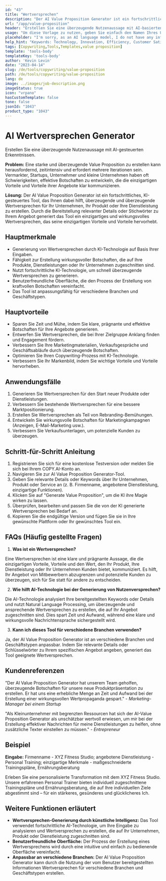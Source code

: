 ```yaml
---
id: "43"
title: "Wertversprechen"
description: "Der AI Value Proposition Generator ist ein fortschrittliches Tool, das künstliche Intelligenz nutzt, um überzeugende und überzeugende Wertversprechen für Ihr Unternehmen, Ihr Produkt oder Ihre Dienstleistung zu erstellen. Es hilft Ihnen, Zeit und Mühe zu sparen, indem es klare, prägnante und effektive Nachrichten generiert, die die einzigartigen Vorteile und Vorteile dessen hervorheben, was Sie anbieten."
url: "/app/value-proposition"
header: "Erstellen Sie eine überzeugende Nutzenaussage mit AI-basierten Erkenntnissen."
usage: "Um diese Vorlage zu nutzen, geben Sie einfach den Namen Ihres Unternehmens, Produkts oder Dienstes, Schlüsselwörter oder Hauptmerkmale ein. Dieses Tool generiert dann basierend auf Ihren Eingaben einen einzigartigen und effektiven Wertvorschlag."
placeholder: "I'm sorry, as an AI language model, I do not have any information about your business, product, or service. Can you please provide me with more details?"
help_hint: "Keywords: Technology, Innovation, Efficiency, Customer Satisfaction."
tags: [Copywriting,Tools,Templates,value proposition]
template: 'tools-body'
templateKey: 'tools-body'
author: 'Kevin Levin'
date: "2023-04-14"
slug: /de/tools/copywriting/value-proposition
path: /de/tools/copywriting/value-proposition
lang: de
image: ../images/job-description.png
imageStatus: true
icon: "vrpano"
hasCustomTemplate: false
tone: false
jsonId: "1043"
product_type: "1043"
---
```

# AI Wertversprechen Generator

Erstellen Sie eine überzeugende Nutzenaussage mit AI-gesteuerten Erkenntnissen.

**Problem:** Eine starke und überzeugende Value Proposition zu erstellen kann herausfordernd, zeitintensiv und erfordert mehrere Iterationen sein. Vermarkter, Startups, Unternehmer und kleine Unternehmen haben oft Schwierigkeiten, effektive Botschaften zu entwickeln, die die einzigartigen Vorteile und Vorteile ihrer Angebote klar kommunizieren.

**Lösung:** Der AI Value Proposition Generator ist ein fortschrittliches, KI-gesteuertes Tool, das Ihnen dabei hilft, überzeugende und überzeugende Wertversprechen für Ihr Unternehmen, Ihr Produkt oder Ihre Dienstleistung zu erstellen. Durch die Bereitstellung relevanter Details oder Stichwörter zu Ihrem Angebot generiert das Tool ein einzigartiges und wirkungsvolles Wertversprechen, das seine einzigartigen Vorteile und Vorteile hervorhebt.

## Hauptmerkmale

- Generierung von Wertversprechen durch KI-Technologie auf Basis Ihrer Eingaben.
- Fähigkeit zur Erstellung wirkungsvoller Botschaften, die auf Ihre Produkte, Dienstleistungen oder Ihr Unternehmen zugeschnitten sind.
- Nutzt fortschrittliche KI-Technologie, um schnell überzeugende Wertversprechen zu generieren.
- Benutzerfreundliche Oberfläche, die den Prozess der Erstellung von kraftvollen Botschaften vereinfacht.
- Das Tool ist anpassungsfähig für verschiedene Branchen und Geschäftstypen.

## Hauptvorteile

- Sparen Sie Zeit und Mühe, indem Sie klare, prägnante und effektive Botschaften für Ihre Angebote generieren.
- Entwerfen Sie Wertversprechen, die bei Ihrer Zielgruppe Anklang finden und Engagement fördern.
- Verbessern Sie Ihre Marketingmaterialien, Verkaufsgespräche und Geschäftsabläufe durch überzeugende Botschaften.
- Optimieren Sie Ihren Copywriting-Prozess mit KI-Technologie.
- Verbessern Sie Ihr Markenbild, indem Sie wichtige Vorteile und Vorteile hervorheben.

## Anwendungsfälle

1. Generieren Sie Wertversprechen für den Start neuer Produkte oder Dienstleistungen.
2. Verbessern Sie bestehende Wertversprechen für eine bessere Marktpositionierung.
3. Erstellen Sie Wertversprechen als Teil von Rebranding-Bemühungen.
4. Entwickeln Sie wirkungsvolle Botschaften für Marketingkampagnen (Anzeigen, E-Mail-Marketing usw.).
5. Verbessern Sie Verkaufsunterlagen, um potenzielle Kunden zu überzeugen.

## Schritt-für-Schritt Anleitung

1. Registrieren Sie sich für eine kostenlose Testversion oder melden Sie sich bei Ihrem COPY.AI-Konto an.
2. Navigieren Sie zur AI Value Proposition Generator-Tool.
3. Geben Sie relevante Details oder Keywords über Ihr Unternehmen, Produkt oder Service an (z. B. Firmenname, angebotene Dienstleistung, einzigartige Funktionen).
4. Klicken Sie auf "Generate Value Proposition", um die KI ihre Magie wirken zu lassen.
5. Überprüfen, bearbeiten und passen Sie die von der KI generierte Wertversprechen bei Bedarf an.
6. Kopieren Sie die endgültige Version und fügen Sie sie in Ihre gewünschte Plattform oder Ihr gewünschtes Tool ein.

## FAQs (Häufig gestellte Fragen)

1. **Was ist ein Wertversprechen?**

Eine Wertversprechen ist eine klare und prägnante Aussage, die die einzigartigen Vorteile, Vorteile und den Wert, den Ihr Produkt, Ihre Dienstleistung oder Ihr Unternehmen Kunden bietet, kommuniziert. Es hilft, Ihr Angebot von Mitbewerbern abzugrenzen und potenzielle Kunden zu überzeugen, sich für Sie statt für andere zu entscheiden.

2. **Wie hilft AI-Technologie bei der Generierung von Nutzenversprechen?**

Die AI-Technologie analysiert Ihre bereitgestellten Keywords oder Details und nutzt Natural Language Processing, um überzeugende und ansprechende Wertversprechen zu erstellen, die auf Ihr Angebot zugeschnitten sind. Dies spart Zeit und Aufwand, während eine klare und wirkungsvolle Nachrichtensprache sichergestellt wird.

3. **Kann ich dieses Tool für verschiedene Branchen verwenden?**

Ja, der AI Value Proposition Generator ist an verschiedene Branchen und Geschäftstypen anpassbar. Indem Sie relevante Details oder Schlüsselwörter zu Ihrem spezifischen Angebot angeben, generiert das Tool geeignete Wertversprechen.

## Kundenreferenzen

"Der AI Value Proposition Generator hat unserem Team geholfen, überzeugende Botschaften für unsere neue Produktpräsentation zu erstellen. Er hat uns eine erhebliche Menge an Zeit und Aufwand bei der Erstellung einer wirkungsvollen Wertpropaganda gespart." - *Marketing-Manager bei einem Startup*

"Als Kleinunternehmer mit begrenzten Ressourcen hat sich der AI-Value Proposition Generator als unschätzbar wertvoll erwiesen, um mir bei der Erstellung effektiver Nachrichten für meine Dienstleistungen zu helfen, ohne zusätzliche Texter einstellen zu müssen." - *Entrepreneur*

## Beispiel

**Eingabe:** Firmenname - XYZ Fitness Studio; angebotene Dienstleistung - Personal Training; einzigartige Merkmale - maßgeschneiderte Trainingspläne, Ernährungsberatung

Erleben Sie eine personalisierte Transformation mit dem XYZ Fitness Studio. Unsere erfahrenen Personal Trainer bieten individuell zugeschnittene Trainingspläne und Ernährungsberatung, die auf Ihre individuellen Ziele abgestimmt sind – für ein stärkeres, gesünderes und glücklicheres Ich.

## Weitere Funktionen erläutert

- **Wertversprechen-Generierung durch künstliche Intelligenz:** Das Tool verwendet fortschrittliche AI-Technologie, um Ihre Eingabe zu analysieren und Wertversprechen zu erstellen, die auf Ihr Unternehmen, Produkt oder Dienstleistung zugeschnitten sind.
- **Benutzerfreundliche Oberfläche:** Der Prozess der Erstellung eines Wertversprechens wird durch eine intuitive und einfach zu bedienende Oberfläche vereinfacht.
- **Anpassbar an verschiedene Branchen:** Der AI Value Proposition Generator kann durch die Nutzung der vom Benutzer bereitgestellten Informationen Wertversprechen für verschiedene Branchen und Geschäftstypen erstellen.
